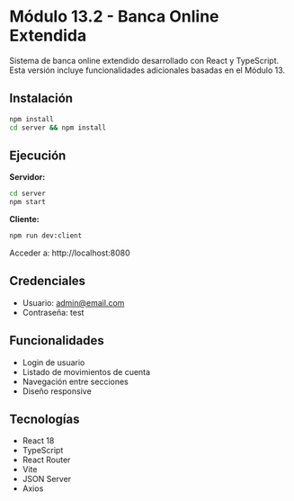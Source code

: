 # Módulo 13.2 - Banca Online Extendida

Sistema de banca online extendido desarrollado con React y TypeScript.
Esta versión incluye funcionalidades adicionales basadas en el Módulo 13.

## Instalación

```bash
npm install
cd server && npm install
```

## Ejecución

**Servidor:**
```bash
cd server
npm start
```

**Cliente:**
```bash
npm run dev:client
```

Acceder a: http://localhost:8080

## Credenciales

- Usuario: admin@email.com
- Contraseña: test

## Funcionalidades

- Login de usuario
- Listado de movimientos de cuenta
- Navegación entre secciones
- Diseño responsive

## Tecnologías

- React 18
- TypeScript
- React Router
- Vite
- JSON Server
- Axios
